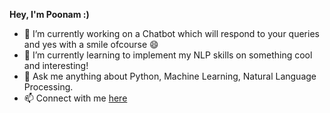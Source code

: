 **Hey, I'm Poonam :)**

- 🔭 I’m currently working on a Chatbot which will respond to your queries and yes with a smile ofcourse 😄
- 🌱 I’m currently learning to implement my NLP skills on something cool and interesting!
- 💬 Ask me anything about Python, Machine Learning, Natural Language Processing.
- 📫 Connect with me [here](https://www.linkedin.com/in/poonam-verma-8170aaa8/)

